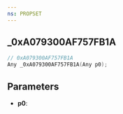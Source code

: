 ```yaml
---
ns: PROPSET
---
```

## _0xA079300AF757FB1A

```c
// 0xA079300AF757FB1A
Any _0xA079300AF757FB1A(Any p0);
```

## Parameters
* **p0**:
